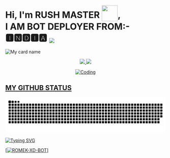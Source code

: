 # Hi, I'm RUSH MASTER <img style="vertical-align: -30%" src="https://media.giphy.com/media/KGMzZvWa5su2O5LCVR/giphy.gif" width="50" height="50">, <br> I AM BOT DEPLOYER    FROM:- 🅸🅽🅳🅸🅰 <img style="vertical-align: bottom" src="https://static.vecteezy.com/system/resources/previews/011/571/519/original/circle-flag-of-india-free-png.png" width="25">

![My card name](https://cardivo.vercel.app/api?name=RUSH-MASTER%20&description=Hi,%20Welcome%20To%20My%20Profile%20I%20AM%20BOT%20DEPLOYER&image=https://avatars.githubusercontent.com/u/160727728?s=400&u=30b71fc499af61141695baec7d4171bd87dd2f69&v=4&backgroundColor=%23e4f2f6&instagram=hrutik_official_12&github=Rushmaster12&)
</p>

<div align="center"> 
  
  <a href="https://wa.me/917020728211?text=__𝑯𝑬𝒀★𝚪𝐔𝐒𝚮-𝚳𝚫𝐒𝚻𝚵𝚪_☯️_𝗪𝗛𝗔𝗧'𝗦_𝗨𝗣_𝗕𝗥𝗢🥰_𝐇𝐄𝐋𝐏_𝐌𝐄_𝐏𝐋𝐄𝐀𝐒𝐄_𝐒𝐈𝐑🙏🏻" target="_blank">
    <img src="https://img.shields.io/badge/whatsapp-008000?style=for-the-badge&logo=whatsapp&logoColor=white" target="_blank" />
  </a>
  <a href="https://instagram.com/hrutik_official_12" target="_blank">
     <img src="https://img.shields.io/badge/instagram-E1306C?style=for-the-badge&logo=instagram&logoColor=white" target="_blank" /> <!-- sqlite, safari, google-chrome are other good icon options -->
  </a>
</div>


  
</p>
<p align="center">
  <a href="https://media.tenor.com/rePDfDWO3XoAAAAd/hacking.gif">
    <img alt=Coding height="400" src="https://media.tenor.com/rePDfDWO3XoAAAAd/hacking.gif"> 
    </p>


## MY GITHUB STATUS

<picture>
  <source media="(prefers-color-scheme: dark)" srcset="https://raw.githubusercontent.com/Guru322/Guru322/output/github-contribution-grid-snake-dark.svg">
  <source media="(prefers-color-scheme: light)" srcset="https://raw.githubusercontent.com/Guru322/Guru322/output/github-contribution-grid-snake.svg">
  <img alt="github contribution grid snake animation" src="https://raw.githubusercontent.com/Guru322/Guru322/output/github-contribution-grid-snake.svg">
</picture>



![Typing SVG](https://readme-typing-svg.demolab.com?font=Ribeye&size=50&pause=1000&color=3F00FF&center=true&width=800&height=100&lines=𝗜𝗧𝗦%20𝞒𝙐𝙎𝞖-𝞛𝞓𝙎𝙏𝞢𝞒-𝗕𝗢𝗧;%20𝗠𝗨𝗟𝗧𝗜-𝗗𝗘𝗩𝗜𝗖𝗘%20𝗪𝗛𝗔𝗧𝗦𝗔𝗣𝗣%20𝗕𝗢𝗧;%20𝗗𝗘𝗩𝗘𝗟𝗢𝗣𝗘𝗗%20𝗕𝗬%20𝗥𝐔𝐒𝐇%20𝐌𝐀𝐒𝐓𝐄𝐑)
<p align="center">


[![ROMEK-XD-BOT](https://telegra.ph/file/81726c676f1cf11c917c1.jpg)]
